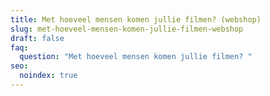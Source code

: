 ```yaml
---
title: Met hoeveel mensen komen jullie filmen? (webshop)
slug: met-hoeveel-mensen-komen-jullie-filmen-webshop
draft: false
faq:
  question: "Met hoeveel mensen komen jullie filmen? "
seo:
  noindex: true
---
```

